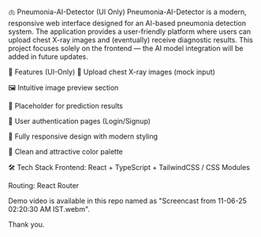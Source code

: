 🫁 Pneumonia-AI-Detector (UI Only)
Pneumonia-AI-Detector is a modern, responsive web interface designed for an AI-based pneumonia detection system. 
The application provides a user-friendly platform where users can upload chest X-ray images and (eventually) receive diagnostic results.
This project focuses solely on the frontend — the AI model integration will be added in future updates.

🎨 Features (UI-Only)
📸 Upload chest X-ray images (mock input)

🖼️ Intuitive image preview section

🧾 Placeholder for prediction results

👤 User authentication pages (Login/Signup)

📱 Fully responsive design with modern styling

🎨 Clean and attractive color palette

🛠️ Tech Stack
Frontend: React + TypeScript + TailwindCSS / CSS Modules

Routing: React Router 

Demo video is available in this repo named as "Screencast from 11-06-25 02:20:30 AM IST.webm".

Thank you.
